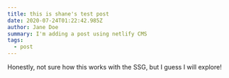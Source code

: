 ```yaml
---
title: this is shane's test post
date: 2020-07-24T01:22:42.985Z
author: Jane Doe
summary: I'm adding a post using netlify CMS
tags:
  - post
---
```

Honestly, not sure how this works with the SSG, but I guess I will explore!